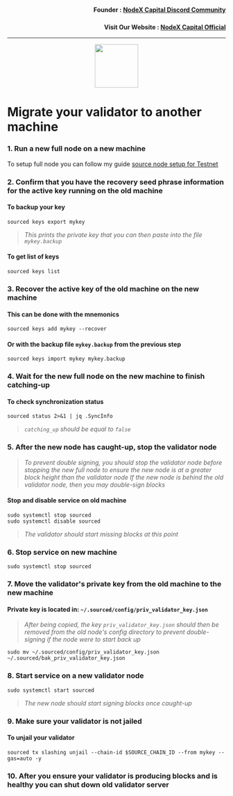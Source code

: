 <h3><p style="font-size:14px" align="right">Founder :
<a href="https://discord.gg/nodexcapital" target="_blank">NodeX Capital Discord Community</a></p></h3>
<h3><p style="font-size:14px" align="right">Visit Our Website :
<a href="https://discord.gg/nodexcapital" target="_blank">NodeX Capital Official</a></p></h3>
<hr>

<p align="center">
  <img height="100" height="auto" src="https://user-images.githubusercontent.com/50621007/189353069-b9796464-574d-4903-b639-163fd0191ec9.png">
</p>

# Migrate your validator to another machine

### 1. Run a new full node on a new machine
To setup full node you can follow my guide [source node setup for Testnet](https://github.com/nodexcapital/testnet/blob/main/source/README.md)

### 2. Confirm that you have the recovery seed phrase information for the active key running on the old machine

#### To backup your key
```
sourced keys export mykey
```
> _This prints the private key that you can then paste into the file `mykey.backup`_

#### To get list of keys
```
sourced keys list
```

### 3. Recover the active key of the old machine on the new machine

#### This can be done with the mnemonics
```
sourced keys add mykey --recover
```

#### Or with the backup file `mykey.backup` from the previous step
```
sourced keys import mykey mykey.backup
```

### 4. Wait for the new full node on the new machine to finish catching-up

#### To check synchronization status
```
sourced status 2>&1 | jq .SyncInfo
```
> _`catching_up` should be equal to `false`_

### 5. After the new node has caught-up, stop the validator node

> _To prevent double signing, you should stop the validator node before stopping the new full node to ensure the new node is at a greater block height than the validator node_
> _If the new node is behind the old validator node, then you may double-sign blocks_

#### Stop and disable service on old machine
```
sudo systemctl stop sourced
sudo systemctl disable sourced
```
> _The validator should start missing blocks at this point_

### 6. Stop service on new machine
```
sudo systemctl stop sourced
```

### 7. Move the validator's private key from the old machine to the new machine
#### Private key is located in: `~/.sourced/config/priv_validator_key.json`

> _After being copied, the key `priv_validator_key.json` should then be removed from the old node's config directory to prevent double-signing if the node were to start back up_
```
sudo mv ~/.sourced/config/priv_validator_key.json ~/.sourced/bak_priv_validator_key.json
```

### 8. Start service on a new validator node
```
sudo systemctl start sourced
```
> _The new node should start signing blocks once caught-up_

### 9. Make sure your validator is not jailed
#### To unjail your validator
```
sourced tx slashing unjail --chain-id $SOURCE_CHAIN_ID --from mykey --gas=auto -y 
```

### 10. After you ensure your validator is producing blocks and is healthy you can shut down old validator server
